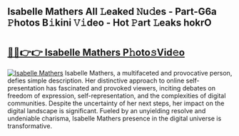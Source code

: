 ## Isabelle Mathers All 𝙻eaked 𝙽u𝚍es - Part-G6a 𝙿hotos B𝚒kini 𝚅𝚒deo - Hot 𝙿art 𝙻eaks hokrO

# <h2><a href="http://ld0urv9.urlbe.top/?page=Isabelle+Mathers">🔗🔗👉👉 Isabelle Mathers P𝚑oto𝚜Vid𝚎o</a></h2>

[![Isabelle Mathers](https://i.imgur.com/eBuTRDB.gif)](http://ld0urv9.urlbe.top/?page=Isabelle+Mathers)
Isabelle Mathers, a multifaceted and provocative person, defies simple description. Her distinctive approach to online self-presentation has fascinated and provoked viewers, inciting debates on freedom of expression, self-representation, and the complexities of digital communities. Despite the uncertainty of her next steps, her impact on the digital landscape is significant. Fueled by an unyielding resolve and undeniable charisma, Isabelle Mathers presence in the digital universe is transformative.
